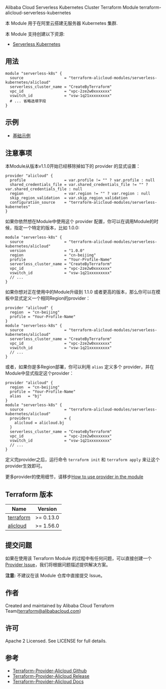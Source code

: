 Alibaba Cloud Serverless Kubernetes Cluster Terraform Module
terraform-alicloud-serverless-kubernetes

本 Module 用于在阿里云搭建无服务器 Kubernetes 集群. 

本 Module 支持创建以下资源:

* [Serverless Kubernetes](https://www.terraform.io/docs/providers/alicloud/r/cs_serverless_kubernetes.html)

## 用法

```hcl
module "serverless-k8s" {
  source                  = "terraform-alicloud-modules/serverless-kubernetes/alicloud"
  serverless_cluster_name = "CreateByTerraform"
  vpc_id                  = "vpc-2ze2w0xxxxxxx"
  vswitch_id              = "vsw-1q21xxxxxxxxx"
  # ... 省略选填字段
}

```

## 示例

* [基础示例](https://github.com/terraform-alicloud-modules/terraform-alicloud-serverless-kubernetes/tree/master/examples/complete)

## 注意事项
本Module从版本v1.1.0开始已经移除掉如下的 provider 的显式设置：

```hcl
provider "alicloud" {
  profile                 = var.profile != "" ? var.profile : null
  shared_credentials_file = var.shared_credentials_file != "" ? var.shared_credentials_file : null
  region                  = var.region != "" ? var.region : null
  skip_region_validation  = var.skip_region_validation
  configuration_source    = "terraform-alicloud-modules/serverless-kubernetes"
}
```

如果你依然想在Module中使用这个 provider 配置，你可以在调用Module的时候，指定一个特定的版本，比如 1.0.0:

```hcl
module "serverless-k8s" {
  source                  = "terraform-alicloud-modules/serverless-kubernetes/alicloud"
  version                 = "1.0.0"
  region                  = "cn-beijing"
  profile                 = "Your-Profile-Name"
  serverless_cluster_name = "CreateByTerraform"
  vpc_id                  = "vpc-2ze2w0xxxxxxx"
  vswitch_id              = "vsw-1q21xxxxxxxxx"
  // ...
}
```

如果你想对正在使用中的Module升级到 1.1.0 或者更高的版本，那么你可以在模板中显式定义一个相同Region的provider：
```hcl
provider "alicloud" {
  region  = "cn-beijing"
  profile = "Your-Profile-Name"
}
module "serverless-k8s" {
  source                  = "terraform-alicloud-modules/serverless-kubernetes/alicloud"
  serverless_cluster_name = "CreateByTerraform"
  vpc_id                  = "vpc-2ze2w0xxxxxxx"
  vswitch_id              = "vsw-1q21xxxxxxxxx"
  // ...
}
```
或者，如果你是多Region部署，你可以利用 `alias` 定义多个 provider，并在Module中显式指定这个provider：

```hcl
provider "alicloud" {
  region  = "cn-beijing"
  profile = "Your-Profile-Name"
  alias   = "bj"
}
module "serverless-k8s" {
  source                  = "terraform-alicloud-modules/serverless-kubernetes/alicloud"
  providers               = {
    alicloud = alicloud.bj
  }
  serverless_cluster_name = "CreateByTerraform"
  vpc_id                  = "vpc-2ze2w0xxxxxxx"
  vswitch_id              = "vsw-1q21xxxxxxxxx"
  // ...
}
```

定义完provider之后，运行命令 `terraform init` 和 `terraform apply` 来让这个provider生效即可。

更多provider的使用细节，请移步[How to use provider in the module](https://www.terraform.io/docs/language/modules/develop/providers.html#passing-providers-explicitly)

## Terraform 版本

| Name | Version |
|------|---------|
| <a name="requirement_terraform"></a> [terraform](#requirement\_terraform) | >= 0.13.0 |
| <a name="requirement_alicloud"></a> [alicloud](#requirement\_alicloud) | >= 1.56.0 |

提交问题
-------
如果在使用该 Terraform Module 的过程中有任何问题，可以直接创建一个 [Provider Issue](https://github.com/terraform-providers/terraform-provider-alicloud/issues/new)，我们将根据问题描述提供解决方案。

**注意:** 不建议在该 Module 仓库中直接提交 Issue。

作者
-------
Created and maintained by Alibaba Cloud Terraform Team(terraform@alibabacloud.com)

许可
----
Apache 2 Licensed. See LICENSE for full details.

参考
---------
* [Terraform-Provider-Alicloud Github](https://github.com/terraform-providers/terraform-provider-alicloud)
* [Terraform-Provider-Alicloud Release](https://releases.hashicorp.com/terraform-provider-alicloud/)
* [Terraform-Provider-Alicloud Docs](https://www.terraform.io/docs/providers/alicloud/index.html)